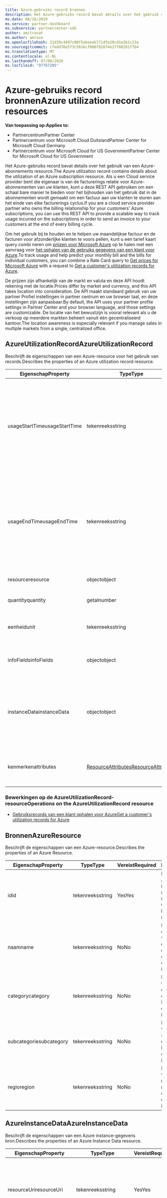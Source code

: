 ```yaml
---
title: Azure-gebruiks record bronnen
description: Het Azure-gebruiks record bevat details over het gebruik van een Azure-abonnements resource.
ms.date: 08/16/2019
ms.service: partner-dashboard
ms.subservice: partnercenter-sdk
author: amitravat
ms.author: amrava
ms.openlocfilehash: 21d39c4497c00f5abeeeb771dfe20cd1e2b1c13a
ms.sourcegitcommit: cfedd76e573c5616cf006f826f4e27f08281f7b4
ms.translationtype: MT
ms.contentlocale: nl-NL
ms.lasthandoff: 07/08/2020
ms.locfileid: "97767205"
---
```

# <a name="azure-utilization-record-resources"></a><span data-ttu-id="2f41f-103">Azure-gebruiks record bronnen</span><span class="sxs-lookup"><span data-stu-id="2f41f-103">Azure utilization record resources</span></span>

<span data-ttu-id="2f41f-104">**Van toepassing op:**</span><span class="sxs-lookup"><span data-stu-id="2f41f-104">**Applies to:**</span></span>

- <span data-ttu-id="2f41f-105">Partnercentrum</span><span class="sxs-lookup"><span data-stu-id="2f41f-105">Partner Center</span></span>
- <span data-ttu-id="2f41f-106">Partnercentrum voor Microsoft Cloud Duitsland</span><span class="sxs-lookup"><span data-stu-id="2f41f-106">Partner Center for Microsoft Cloud Germany</span></span>
- <span data-ttu-id="2f41f-107">Partnercentrum voor Microsoft Cloud for US Government</span><span class="sxs-lookup"><span data-stu-id="2f41f-107">Partner Center for Microsoft Cloud for US Government</span></span>

<span data-ttu-id="2f41f-108">Het Azure-gebruiks record bevat details over het gebruik van een Azure-abonnements resource.</span><span class="sxs-lookup"><span data-stu-id="2f41f-108">The Azure utilization record contains details about the utilization of an Azure subscription resource.</span></span> <span data-ttu-id="2f41f-109">Als u een Cloud service provider bent die eigenaar is van de facturerings relatie voor Azure-abonnementen van uw klanten, kunt u deze REST API gebruiken om een schaal bare manier te bieden voor het bijhouden van het gebruik dat in de abonnementen wordt gemaakt om een factuur aan uw klanten te sturen aan het einde van elke facturerings cyclus.</span><span class="sxs-lookup"><span data-stu-id="2f41f-109">If you are a cloud service provider partner who owns the billing relationship for your customers' Azure subscriptions, you can use this REST API to provide a scalable way to track usage incurred on the subscriptions in order to send an invoice to your customers at the end of every billing cycle.</span></span>

<span data-ttu-id="2f41f-110">Om het gebruik bij te houden en te helpen uw maandelijkse factuur en de facturen voor afzonderlijke klanten te voors pellen, kunt u een tarief kaart query combi neren om [prijzen voor Microsoft Azure](get-prices-for-microsoft-azure.md) op te halen met een aanvraag voor [het ophalen van de gebruiks gegevens van een klant voor Azure](get-a-customer-s-utilization-record-for-azure.md).</span><span class="sxs-lookup"><span data-stu-id="2f41f-110">To track usage and help predict your monthly bill and the bills for individual customers, you can combine a Rate Card query to [Get prices for Microsoft Azure](get-prices-for-microsoft-azure.md) with a request to [Get a customer's utilization records for Azure](get-a-customer-s-utilization-record-for-azure.md).</span></span>

<span data-ttu-id="2f41f-111">De prijzen zijn afhankelijk van de markt en valuta en deze API houdt rekening met de locatie.</span><span class="sxs-lookup"><span data-stu-id="2f41f-111">Prices differ by market and currency, and this API takes location into consideration.</span></span> <span data-ttu-id="2f41f-112">De API maakt standaard gebruik van uw partner Profiel instellingen in partner centrum en uw browser taal, en deze instellingen zijn aanpasbaar.</span><span class="sxs-lookup"><span data-stu-id="2f41f-112">By default, the API uses your partner profile settings in Partner Center and your browser language, and those settings are customizable.</span></span> <span data-ttu-id="2f41f-113">De locatie van het bewustzijn is vooral relevant als u de verkoop op meerdere markten beheert vanuit één gecentraliseerd kantoor.</span><span class="sxs-lookup"><span data-stu-id="2f41f-113">The location awareness is especially relevant if you manage sales in multiple markets from a single, centralized office.</span></span>

## <a name="azureutilizationrecord"></a><span data-ttu-id="2f41f-114">AzureUtilizationRecord</span><span class="sxs-lookup"><span data-stu-id="2f41f-114">AzureUtilizationRecord</span></span>

<span data-ttu-id="2f41f-115">Beschrijft de eigenschappen van een Azure-resource voor het gebruik van records.</span><span class="sxs-lookup"><span data-stu-id="2f41f-115">Describes the properties of an Azure utilization record resource.</span></span>

| <span data-ttu-id="2f41f-116">Eigenschap</span><span class="sxs-lookup"><span data-stu-id="2f41f-116">Property</span></span>       | <span data-ttu-id="2f41f-117">Type</span><span class="sxs-lookup"><span data-stu-id="2f41f-117">Type</span></span>                                      | <span data-ttu-id="2f41f-118">Vereist</span><span class="sxs-lookup"><span data-stu-id="2f41f-118">Required</span></span> | <span data-ttu-id="2f41f-119">Beschrijving</span><span class="sxs-lookup"><span data-stu-id="2f41f-119">Description</span></span>                                                                                                                                                                             |
|----------------|-------------------------------------------|----------|-----------------------------------------------------------------------------------------------------------------------------------------------------------------------------------------|
| <span data-ttu-id="2f41f-120">usageStartTime</span><span class="sxs-lookup"><span data-stu-id="2f41f-120">usageStartTime</span></span> | <span data-ttu-id="2f41f-121">tekenreeks</span><span class="sxs-lookup"><span data-stu-id="2f41f-121">string</span></span>                                    | <span data-ttu-id="2f41f-122">Yes</span><span class="sxs-lookup"><span data-stu-id="2f41f-122">Yes</span></span>      | <span data-ttu-id="2f41f-123">Het begin van het tijds bereik voor het samen voegen van gebruik.</span><span class="sxs-lookup"><span data-stu-id="2f41f-123">The start of the usage aggregation time range.</span></span> <span data-ttu-id="2f41f-124">Het antwoord wordt gegroepeerd op het moment van verbruik (wanneer de resource werkelijk is gebruikt en wanneer het is gerapporteerd aan het facturerings systeem).</span><span class="sxs-lookup"><span data-stu-id="2f41f-124">The response is grouped by the time of consumption (when the resource was actually used vs. when was it reported to the billing system).</span></span> |
| <span data-ttu-id="2f41f-125">usageEndTime</span><span class="sxs-lookup"><span data-stu-id="2f41f-125">usageEndTime</span></span>   | <span data-ttu-id="2f41f-126">tekenreeks</span><span class="sxs-lookup"><span data-stu-id="2f41f-126">string</span></span>                                    | <span data-ttu-id="2f41f-127">Yes</span><span class="sxs-lookup"><span data-stu-id="2f41f-127">Yes</span></span>      | <span data-ttu-id="2f41f-128">Het einde van het tijds bereik voor het samen voegen van gebruik.</span><span class="sxs-lookup"><span data-stu-id="2f41f-128">The end of the usage aggregation time range.</span></span> <span data-ttu-id="2f41f-129">Het antwoord wordt gegroepeerd op het moment van verbruik.</span><span class="sxs-lookup"><span data-stu-id="2f41f-129">The response is grouped by the time of consumption.</span></span> <span data-ttu-id="2f41f-130">Dat wil zeggen, wanneer de resource werkelijk wordt gebruikt, en wanneer deze is gerapporteerd aan het facturerings systeem.</span><span class="sxs-lookup"><span data-stu-id="2f41f-130">That is, when the resource was actually used vs. when was it reported to the billing system.</span></span>   |
| <span data-ttu-id="2f41f-131">resource</span><span class="sxs-lookup"><span data-stu-id="2f41f-131">resource</span></span>       | <span data-ttu-id="2f41f-132">object</span><span class="sxs-lookup"><span data-stu-id="2f41f-132">object</span></span>                                    | <span data-ttu-id="2f41f-133">Yes</span><span class="sxs-lookup"><span data-stu-id="2f41f-133">Yes</span></span>      | <span data-ttu-id="2f41f-134">Bevat een [bronnen](#azureresource) -object.</span><span class="sxs-lookup"><span data-stu-id="2f41f-134">Contains an [AzureResource](#azureresource) object.</span></span>                                                                                                                                     |
| <span data-ttu-id="2f41f-135">quantity</span><span class="sxs-lookup"><span data-stu-id="2f41f-135">quantity</span></span>       | <span data-ttu-id="2f41f-136">getal</span><span class="sxs-lookup"><span data-stu-id="2f41f-136">number</span></span>                                    | <span data-ttu-id="2f41f-137">Yes</span><span class="sxs-lookup"><span data-stu-id="2f41f-137">Yes</span></span>      | <span data-ttu-id="2f41f-138">De hoeveelheid die is verbruikt van de [bronnen.](#azureresource)</span><span class="sxs-lookup"><span data-stu-id="2f41f-138">The quantity consumed of the [AzureResource.](#azureresource)</span></span>                                                                                                                           |
| <span data-ttu-id="2f41f-139">eenheid</span><span class="sxs-lookup"><span data-stu-id="2f41f-139">unit</span></span>           | <span data-ttu-id="2f41f-140">tekenreeks</span><span class="sxs-lookup"><span data-stu-id="2f41f-140">string</span></span>                                    | <span data-ttu-id="2f41f-141">No</span><span class="sxs-lookup"><span data-stu-id="2f41f-141">No</span></span>       | <span data-ttu-id="2f41f-142">Het type hoeveelheid (uren, bytes, enz.) Deze eigenschap is optioneel</span><span class="sxs-lookup"><span data-stu-id="2f41f-142">The type of quantity (hours, bytes, etc.) This property is optional</span></span>                                                                                                                     |
| <span data-ttu-id="2f41f-143">infoFields</span><span class="sxs-lookup"><span data-stu-id="2f41f-143">infoFields</span></span>     | <span data-ttu-id="2f41f-144">object</span><span class="sxs-lookup"><span data-stu-id="2f41f-144">object</span></span>                                    | <span data-ttu-id="2f41f-145">Yes</span><span class="sxs-lookup"><span data-stu-id="2f41f-145">Yes</span></span>      | <span data-ttu-id="2f41f-146">Sleutel-waardeparen van Details van instantie niveau.</span><span class="sxs-lookup"><span data-stu-id="2f41f-146">Key-value pairs of instance level details.</span></span> <span data-ttu-id="2f41f-147">Dit object kan leeg zijn.</span><span class="sxs-lookup"><span data-stu-id="2f41f-147">This object may be empty.</span></span>                                                                                                                    |
| <span data-ttu-id="2f41f-148">instanceData</span><span class="sxs-lookup"><span data-stu-id="2f41f-148">instanceData</span></span>   | <span data-ttu-id="2f41f-149">object</span><span class="sxs-lookup"><span data-stu-id="2f41f-149">object</span></span>                                    | <span data-ttu-id="2f41f-150">No</span><span class="sxs-lookup"><span data-stu-id="2f41f-150">No</span></span>       | <span data-ttu-id="2f41f-151">Bevat een [AzureInstanceData](#azureinstancedata) -object dat sleutel-waardeparen van Details van het exemplaar niveau bevat.</span><span class="sxs-lookup"><span data-stu-id="2f41f-151">Contains an [AzureInstanceData](#azureinstancedata) object that contains key-value pairs of instance level details.</span></span> <span data-ttu-id="2f41f-152">Deze eigenschap is optioneel en kan niet worden opgenomen.</span><span class="sxs-lookup"><span data-stu-id="2f41f-152">This property is optional and may not be included.</span></span>                  |
| <span data-ttu-id="2f41f-153">kenmerken</span><span class="sxs-lookup"><span data-stu-id="2f41f-153">attributes</span></span>     | [<span data-ttu-id="2f41f-154">ResourceAttributes</span><span class="sxs-lookup"><span data-stu-id="2f41f-154">ResourceAttributes</span></span>](utility-resources.md#resourceattributes) | <span data-ttu-id="2f41f-155">Yes</span><span class="sxs-lookup"><span data-stu-id="2f41f-155">Yes</span></span>      | <span data-ttu-id="2f41f-156">De meta gegevens kenmerken.</span><span class="sxs-lookup"><span data-stu-id="2f41f-156">The metadata attributes.</span></span> <span data-ttu-id="2f41f-157">Bevat "object type": "AzureUtilizationRecord"</span><span class="sxs-lookup"><span data-stu-id="2f41f-157">Contains "objectType": "AzureUtilizationRecord"</span></span>                                                                                                                |

### <a name="operations-on-the-azureutilizationrecord-resource"></a><span data-ttu-id="2f41f-158">Bewerkingen op de AzureUtilizationRecord-resource</span><span class="sxs-lookup"><span data-stu-id="2f41f-158">Operations on the AzureUtilizationRecord resource</span></span>

- [<span data-ttu-id="2f41f-159">Gebruiksrecords van een klant ophalen voor Azure</span><span class="sxs-lookup"><span data-stu-id="2f41f-159">Get a customer's utilization records for Azure</span></span>](get-a-customer-s-utilization-record-for-azure.md)

## <a name="azureresource"></a><span data-ttu-id="2f41f-160">Bronnen</span><span class="sxs-lookup"><span data-stu-id="2f41f-160">AzureResource</span></span>

<span data-ttu-id="2f41f-161">Beschrijft de eigenschappen van een Azure-resource.</span><span class="sxs-lookup"><span data-stu-id="2f41f-161">Describes the properties of an Azure Resource.</span></span>

| <span data-ttu-id="2f41f-162">Eigenschap</span><span class="sxs-lookup"><span data-stu-id="2f41f-162">Property</span></span>    | <span data-ttu-id="2f41f-163">Type</span><span class="sxs-lookup"><span data-stu-id="2f41f-163">Type</span></span>   | <span data-ttu-id="2f41f-164">Vereist</span><span class="sxs-lookup"><span data-stu-id="2f41f-164">Required</span></span> | <span data-ttu-id="2f41f-165">Beschrijving</span><span class="sxs-lookup"><span data-stu-id="2f41f-165">Description</span></span>                                                                         |
|-------------|--------|----------|-------------------------------------------------------------------------------------|
| <span data-ttu-id="2f41f-166">id</span><span class="sxs-lookup"><span data-stu-id="2f41f-166">id</span></span>          | <span data-ttu-id="2f41f-167">tekenreeks</span><span class="sxs-lookup"><span data-stu-id="2f41f-167">string</span></span> | <span data-ttu-id="2f41f-168">Yes</span><span class="sxs-lookup"><span data-stu-id="2f41f-168">Yes</span></span>      | <span data-ttu-id="2f41f-169">De unieke id van de Azure-resource.</span><span class="sxs-lookup"><span data-stu-id="2f41f-169">Unique identifier of the Azure resource.</span></span> <span data-ttu-id="2f41f-170">Ook wel resourceID of resource-GUID genoemd.</span><span class="sxs-lookup"><span data-stu-id="2f41f-170">Also known as resourceID or resource GUID.</span></span> |
| <span data-ttu-id="2f41f-171">naam</span><span class="sxs-lookup"><span data-stu-id="2f41f-171">name</span></span>        | <span data-ttu-id="2f41f-172">tekenreeks</span><span class="sxs-lookup"><span data-stu-id="2f41f-172">string</span></span> | <span data-ttu-id="2f41f-173">No</span><span class="sxs-lookup"><span data-stu-id="2f41f-173">No</span></span>       | <span data-ttu-id="2f41f-174">Beschrijvende naam van de bron die wordt verbruikt.</span><span class="sxs-lookup"><span data-stu-id="2f41f-174">Friendly name of the resource being consumed.</span></span> <span data-ttu-id="2f41f-175">Deze eigenschap is optioneel.</span><span class="sxs-lookup"><span data-stu-id="2f41f-175">This property is optional.</span></span>            |
| <span data-ttu-id="2f41f-176">category</span><span class="sxs-lookup"><span data-stu-id="2f41f-176">category</span></span>    | <span data-ttu-id="2f41f-177">tekenreeks</span><span class="sxs-lookup"><span data-stu-id="2f41f-177">string</span></span> | <span data-ttu-id="2f41f-178">No</span><span class="sxs-lookup"><span data-stu-id="2f41f-178">No</span></span>       | <span data-ttu-id="2f41f-179">De categorie van de verbruikte resource.</span><span class="sxs-lookup"><span data-stu-id="2f41f-179">The category of the consumed resource.</span></span> <span data-ttu-id="2f41f-180">Deze eigenschap is optioneel.</span><span class="sxs-lookup"><span data-stu-id="2f41f-180">This property is optional.</span></span>                   |
| <span data-ttu-id="2f41f-181">subcategorie</span><span class="sxs-lookup"><span data-stu-id="2f41f-181">subcategory</span></span> | <span data-ttu-id="2f41f-182">tekenreeks</span><span class="sxs-lookup"><span data-stu-id="2f41f-182">string</span></span> | <span data-ttu-id="2f41f-183">No</span><span class="sxs-lookup"><span data-stu-id="2f41f-183">No</span></span>       | <span data-ttu-id="2f41f-184">De subcategorie van de verbruikte resource.</span><span class="sxs-lookup"><span data-stu-id="2f41f-184">The subcategory of the consumed resource.</span></span> <span data-ttu-id="2f41f-185">Deze eigenschap is optioneel.</span><span class="sxs-lookup"><span data-stu-id="2f41f-185">This property is optional.</span></span>               |
| <span data-ttu-id="2f41f-186">regio</span><span class="sxs-lookup"><span data-stu-id="2f41f-186">region</span></span>      | <span data-ttu-id="2f41f-187">tekenreeks</span><span class="sxs-lookup"><span data-stu-id="2f41f-187">string</span></span> | <span data-ttu-id="2f41f-188">No</span><span class="sxs-lookup"><span data-stu-id="2f41f-188">No</span></span>       | <span data-ttu-id="2f41f-189">De regio van de verbruikte resource.</span><span class="sxs-lookup"><span data-stu-id="2f41f-189">The region of the consumed resource.</span></span> <span data-ttu-id="2f41f-190">Deze eigenschap is optioneel.</span><span class="sxs-lookup"><span data-stu-id="2f41f-190">This property is optional.</span></span>                     |

## <a name="azureinstancedata"></a><span data-ttu-id="2f41f-191">AzureInstanceData</span><span class="sxs-lookup"><span data-stu-id="2f41f-191">AzureInstanceData</span></span>

<span data-ttu-id="2f41f-192">Beschrijft de eigenschappen van een Azure instance-gegevens bron.</span><span class="sxs-lookup"><span data-stu-id="2f41f-192">Describes the properties of an Azure Instance Data resource.</span></span>

| <span data-ttu-id="2f41f-193">Eigenschap</span><span class="sxs-lookup"><span data-stu-id="2f41f-193">Property</span></span>       | <span data-ttu-id="2f41f-194">Type</span><span class="sxs-lookup"><span data-stu-id="2f41f-194">Type</span></span>             | <span data-ttu-id="2f41f-195">Vereist</span><span class="sxs-lookup"><span data-stu-id="2f41f-195">Required</span></span> | <span data-ttu-id="2f41f-196">Beschrijving</span><span class="sxs-lookup"><span data-stu-id="2f41f-196">Description</span></span>                                                                                                        |
|----------------|------------------|----------|--------------------------------------------------------------------------------------------------------------------|
| <span data-ttu-id="2f41f-197">resourceUri</span><span class="sxs-lookup"><span data-stu-id="2f41f-197">resourceUri</span></span>    | <span data-ttu-id="2f41f-198">tekenreeks</span><span class="sxs-lookup"><span data-stu-id="2f41f-198">string</span></span>           | <span data-ttu-id="2f41f-199">Yes</span><span class="sxs-lookup"><span data-stu-id="2f41f-199">Yes</span></span>      | <span data-ttu-id="2f41f-200">De volledig gekwalificeerde Azure-Resource-ID, die de resource groepen en de naam van het exemplaar bevat.</span><span class="sxs-lookup"><span data-stu-id="2f41f-200">The fully qualified Azure resource ID, which includes the resource groups and the instance name.</span></span>                   |
| <span data-ttu-id="2f41f-201">location</span><span class="sxs-lookup"><span data-stu-id="2f41f-201">location</span></span>       | <span data-ttu-id="2f41f-202">tekenreeks</span><span class="sxs-lookup"><span data-stu-id="2f41f-202">string</span></span>           | <span data-ttu-id="2f41f-203">Yes</span><span class="sxs-lookup"><span data-stu-id="2f41f-203">Yes</span></span>      | <span data-ttu-id="2f41f-204">De regio waarin de service is uitgevoerd.</span><span class="sxs-lookup"><span data-stu-id="2f41f-204">Region in which the service was run.</span></span>                                                                               |
| <span data-ttu-id="2f41f-205">partNumber</span><span class="sxs-lookup"><span data-stu-id="2f41f-205">partNumber</span></span>     | <span data-ttu-id="2f41f-206">object</span><span class="sxs-lookup"><span data-stu-id="2f41f-206">object</span></span>           | <span data-ttu-id="2f41f-207">Yes</span><span class="sxs-lookup"><span data-stu-id="2f41f-207">Yes</span></span>      | <span data-ttu-id="2f41f-208">Unieke naam ruimte die wordt gebruikt voor het identificeren van de resource voor commerciële Marketplace van het gebruik van derden.</span><span class="sxs-lookup"><span data-stu-id="2f41f-208">Unique namespace used to identify the resource for commercial marketplace third-party usage.</span></span> <span data-ttu-id="2f41f-209">Deze eigenschap kan een lege teken reeks zijn.</span><span class="sxs-lookup"><span data-stu-id="2f41f-209">This property may be an empty string.</span></span> |
| <span data-ttu-id="2f41f-210">orderNumber</span><span class="sxs-lookup"><span data-stu-id="2f41f-210">orderNumber</span></span>    | <span data-ttu-id="2f41f-211">getal</span><span class="sxs-lookup"><span data-stu-id="2f41f-211">number</span></span>           | <span data-ttu-id="2f41f-212">Yes</span><span class="sxs-lookup"><span data-stu-id="2f41f-212">Yes</span></span>      | <span data-ttu-id="2f41f-213">Unieke naam ruimte die wordt gebruikt om de volg orde van de externe partij voor commerciële Marketplace te identificeren.</span><span class="sxs-lookup"><span data-stu-id="2f41f-213">Unique namespace used to identify the third-party order for commercial marketplace.</span></span> <span data-ttu-id="2f41f-214">Deze eigenschap kan een lege teken reeks zijn.</span><span class="sxs-lookup"><span data-stu-id="2f41f-214">This property may be an empty string.</span></span>          |
| <span data-ttu-id="2f41f-215">tags</span><span class="sxs-lookup"><span data-stu-id="2f41f-215">tags</span></span>           | <span data-ttu-id="2f41f-216">tekenreeksmatrix</span><span class="sxs-lookup"><span data-stu-id="2f41f-216">array of strings</span></span> | <span data-ttu-id="2f41f-217">No</span><span class="sxs-lookup"><span data-stu-id="2f41f-217">No</span></span>       | <span data-ttu-id="2f41f-218">De resource Tags die zijn opgegeven door de gebruiker.</span><span class="sxs-lookup"><span data-stu-id="2f41f-218">Resource tags specified by the user.</span></span> <span data-ttu-id="2f41f-219">Deze eigenschap is optioneel en kan niet worden opgenomen.</span><span class="sxs-lookup"><span data-stu-id="2f41f-219">This property is optional and may not be included.</span></span>                            |
| <span data-ttu-id="2f41f-220">additionalInfo</span><span class="sxs-lookup"><span data-stu-id="2f41f-220">additionalInfo</span></span> | <span data-ttu-id="2f41f-221">tekenreeksmatrix</span><span class="sxs-lookup"><span data-stu-id="2f41f-221">array of strings</span></span> | <span data-ttu-id="2f41f-222">No</span><span class="sxs-lookup"><span data-stu-id="2f41f-222">No</span></span>       | <span data-ttu-id="2f41f-223">Aanvullende gegevens voor een Azure-resource.</span><span class="sxs-lookup"><span data-stu-id="2f41f-223">Additional data for an Azure resource.</span></span> <span data-ttu-id="2f41f-224">Deze eigenschap is optioneel en kan niet worden opgenomen.</span><span class="sxs-lookup"><span data-stu-id="2f41f-224">This property is optional and may not be included.</span></span>                          |